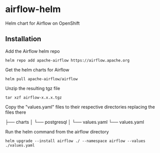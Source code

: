 # airflow-helm
Helm chart for Airflow on OpenShift

## Installation
Add the Airflow helm repo
```
helm repo add apache-airflow https://airflow.apache.org
```
Get the helm charts for Airflow
```
helm pull apache-airflow/airflow
```

Unzip the resulting tgz file
```
tar xzf airflow-x.x.x.tgz
```

Copy the "values.yaml" files to their respective directories replacing the files there

├── charts
│   └── postgresql
│       └── values.yaml
└── values.yaml

Run the helm command from the airflow directory
```
helm upgrade --install airflow ./ --namespace airflow --values ./values.yaml
```


